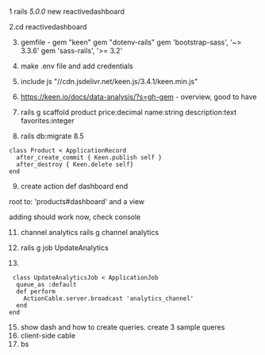 1 rails _5.0.0_ new reactivedashboard

2.cd reactivedashboard

3. gemfile -
    gem "keen"
    gem "dotenv-rails"
    gem 'bootstrap-sass', '~> 3.3.6'
    gem 'sass-rails', '>= 3.2'

4. make .env file and add credentials
5. include js "//cdn.jsdelivr.net/keen.js/3.4.1/keen.min.js"
6. https://keen.io/docs/data-analysis/?s=gh-gem - overview, good to have
7. rails g scaffold product price:decimal name:string description:text favorites:integer
8. rails db:migrate
8.5 
```
class Product < ApplicationRecord
  after_create_commit { Keen.publish self }
  after_destroy { Keen.delete self} 
end
```

9. create action
  def dashboard
  end


  root to: 'products#dashboard'
  and a view
  

adding should work now, check console


11. channel analytics
 rails g channel analytics

12. rails g job UpdateAnalytics
13. 
```
 class UpdateAnalyticsJob < ApplicationJob
  queue_as :default
  def perform
    ActionCable.server.broadcast 'analytics_channel' 
  end
end
```

15. show dash and how to create queries. create 3 sample queres
16. client-side cable
17. bs
